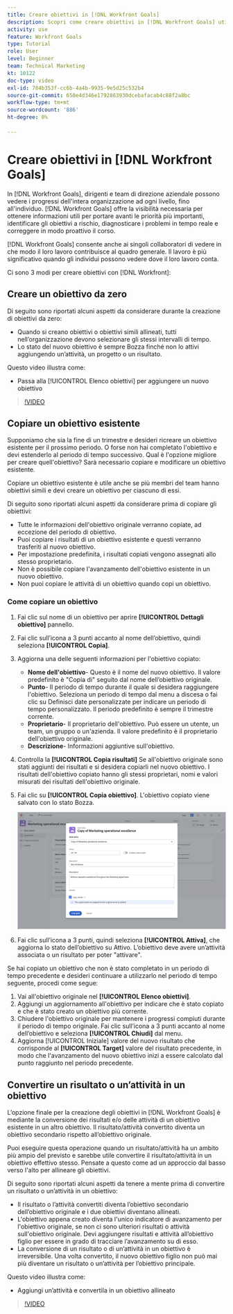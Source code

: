 ```yaml
---
title: Creare obiettivi in [!DNL Workfront Goals]
description: Scopri come creare obiettivi in [!DNL Workfront Goals] utilizzando tre opzioni diverse.
activity: use
feature: Workfront Goals
type: Tutorial
role: User
level: Beginner
team: Technical Marketing
kt: 10122
doc-type: video
exl-id: 784b353f-cc6b-4a4b-9935-9e5d25c532b4
source-git-commit: 650e4d346e1792863930dcebafacab4c88f2a8bc
workflow-type: tm+mt
source-wordcount: '886'
ht-degree: 0%

---
```


# Creare obiettivi in [!DNL Workfront Goals]

In [!DNL Workfront Goals], dirigenti e team di direzione aziendale possono vedere i progressi dell&#39;intera organizzazione ad ogni livello, fino all&#39;individuo. [!DNL Workfront Goals] offre la visibilità necessaria per ottenere informazioni utili per portare avanti le priorità più importanti, identificare gli obiettivi a rischio, diagnosticare i problemi in tempo reale e correggere in modo proattivo il corso.

[!DNL Workfront Goals] consente anche ai singoli collaboratori di vedere in che modo il loro lavoro contribuisce al quadro generale. Il lavoro è più significativo quando gli individui possono vedere dove il loro lavoro conta.

Ci sono 3 modi per creare obiettivi con [!DNL Workfront]:

## Creare un obiettivo da zero

Di seguito sono riportati alcuni aspetti da considerare durante la creazione di obiettivi da zero:

* Quando si creano obiettivi o obiettivi simili allineati, tutti nell’organizzazione devono selezionare gli stessi intervalli di tempo.
* Lo stato del nuovo obiettivo è sempre Bozza finché non lo attivi aggiungendo un’attività, un progetto o un risultato.

Questo video illustra come:

* Passa alla [!UICONTROL Elenco obiettivi] per aggiungere un nuovo obiettivo

>[!VIDEO](https://video.tv.adobe.com/v/335191/?quality=12&learn=on)

## Copiare un obiettivo esistente

Supponiamo che sia la fine di un trimestre e desideri ricreare un obiettivo esistente per il prossimo periodo. O forse non hai completato l&#39;obiettivo e devi estenderlo al periodo di tempo successivo. Qual è l&#39;opzione migliore per creare quell&#39;obiettivo? Sarà necessario copiare e modificare un obiettivo esistente.

Copiare un obiettivo esistente è utile anche se più membri del team hanno obiettivi simili e devi creare un obiettivo per ciascuno di essi.

Di seguito sono riportati alcuni aspetti da considerare prima di copiare gli obiettivi:

* Tutte le informazioni dell&#39;obiettivo originale verranno copiate, ad eccezione del periodo di obiettivo.
* Puoi copiare i risultati di un obiettivo esistente e questi verranno trasferiti al nuovo obiettivo.
* Per impostazione predefinita, i risultati copiati vengono assegnati allo stesso proprietario.
* Non è possibile copiare l&#39;avanzamento dell&#39;obiettivo esistente in un nuovo obiettivo.
* Non puoi copiare le attività di un obiettivo quando copi un obiettivo.

### Come copiare un obiettivo

1. Fai clic sul nome di un obiettivo per aprire **[!UICONTROL Dettagli obiettivo]** pannello.
1. Fai clic sull’icona a 3 punti accanto al nome dell’obiettivo, quindi seleziona **[!UICONTROL Copia]**.
1. Aggiorna una delle seguenti informazioni per l&#39;obiettivo copiato:
   * **Nome dell&#39;obiettivo**- Questo è il nome del nuovo obiettivo. Il valore predefinito è &quot;Copia di&quot; seguito dal nome dell’obiettivo originale.
   * **Punto**- Il periodo di tempo durante il quale si desidera raggiungere l&#39;obiettivo. Seleziona un periodo di tempo dal menu a discesa o fai clic su Definisci date personalizzate per indicare un periodo di tempo personalizzato. Il periodo predefinito è sempre il trimestre corrente.
   * **Proprietario**- Il proprietario dell&#39;obiettivo. Può essere un utente, un team, un gruppo o un&#39;azienda. Il valore predefinito è il proprietario dell&#39;obiettivo originale.
   * **Descrizione**- Informazioni aggiuntive sull&#39;obiettivo.

1. Controlla la **[!UICONTROL Copia risultati]** Se all&#39;obiettivo originale sono stati aggiunti dei risultati e si desidera copiarli nel nuovo obiettivo. I risultati dell&#39;obiettivo copiato hanno gli stessi proprietari, nomi e valori misurati dei risultati dell&#39;obiettivo originale.

1. Fai clic su **[!UICONTROL Copia obiettivo]**. L&#39;obiettivo copiato viene salvato con lo stato Bozza.

   ![Un&#39;immagine del [!UICONTROL Dettagli obiettivo] pannello in [!DNL Workfront Goals] con [!UICONTROL Copia] opzione](assets/03-workfront-goals-copy-a-goal.png)

1. Fai clic sull’icona a 3 punti, quindi seleziona  **[!UICONTROL Attiva]**, che aggiorna lo stato dell’obiettivo su Attivo. L’obiettivo deve avere un’attività associata o un risultato per poter &quot;attivare&quot;.

Se hai copiato un obiettivo che non è stato completato in un periodo di tempo precedente e desideri continuare a utilizzarlo nel periodo di tempo seguente, procedi come segue:

1. Vai all&#39;obiettivo originale nel **[!UICONTROL Elenco obiettivi]**.
1. Aggiungi un aggiornamento all&#39;obiettivo per indicare che è stato copiato e che è stato creato un obiettivo più corrente.
1. Chiudere l&#39;obiettivo originale per mantenere i progressi compiuti durante il periodo di tempo originale. Fai clic sull’icona a 3 punti accanto al nome dell’obiettivo e seleziona **[!UICONTROL Chiudi]** dal menu.
1. Aggiorna [!UICONTROL Iniziale] valore del nuovo risultato che corrisponde al **[!UICONTROL Target]** valore del risultato precedente, in modo che l&#39;avanzamento del nuovo obiettivo inizi a essere calcolato dal punto raggiunto nel periodo precedente.

## Convertire un risultato o un’attività in un obiettivo

L’opzione finale per la creazione degli obiettivi in [!DNL Workfront Goals] è mediante la conversione dei risultati e/o delle attività di un obiettivo esistente in un altro obiettivo. Il risultato/attività convertito diventa un obiettivo secondario rispetto all’obiettivo originale.

Puoi eseguire questa operazione quando un risultato/attività ha un ambito più ampio del previsto e sarebbe utile convertire il risultato/attività in un obiettivo effettivo stesso. Pensate a questo come ad un approccio dal basso verso l&#39;alto per allineare gli obiettivi.

Di seguito sono riportati alcuni aspetti da tenere a mente prima di convertire un risultato o un’attività in un obiettivo:

* Il risultato o l’attività convertiti diventa l’obiettivo secondario dell’obiettivo originale e i due obiettivi diventano allineati.
* L&#39;obiettivo appena creato diventa l&#39;unico indicatore di avanzamento per l&#39;obiettivo originale, se non ci sono ulteriori risultati o attività sull&#39;obiettivo originale. Devi aggiungere risultati e attività all’obiettivo figlio per essere in grado di tracciare l’avanzamento su di esso.
* La conversione di un risultato o di un’attività in un obiettivo è irreversibile. Una volta convertito, il nuovo obiettivo figlio non può mai più diventare un risultato o un’attività per l’obiettivo principale.

Questo video illustra come:

* Aggiungi un’attività e convertila in un obiettivo allineato

>[!VIDEO](https://video.tv.adobe.com/v/335192/?quality=12&learn=on)

